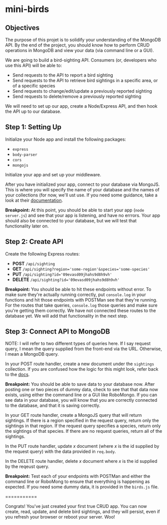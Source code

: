 # mini-birds
## Objectives
The purpose of this projet is to solidify your understanding of the MongoDB API.  By the end of the project, you should know how to perform CRUD operations in MongoDB and view your data (via command line or a GUI).

We are going to build a bird-sighting API.  Consumers (or, developers who use this API) will be able to:

 * Send requests to the API to report a bird sighting 
 * Send requests to the API to retrieve bird sightings in a specific area, or of a specific species
 * Send requests to change/edit/update a previously reported sighting
 * Send requests to delete/remove a previously reported sighting

We will need to set up our app, create a Node/Express API, and then hook the API up to our database.

## Step 1: Setting Up

Initialize your Node app and install the following packages:
 * `express`
 * `body-parser`
 * `cors`
 * `mongojs`

Initialize your app and set up your middleware.

After you have initialized your app, connect to your database via MongoJS.  This is where you will specify the name of your database and the names of your collections (for now, we'll ust use.  If you need some guidance, take a look at their [documentation](https://github.com/mafintosh/mongojs).

**Breakpoint:** At this point, you should be able to start your app (`node server.js`) and see that your app is listening, and have no errrors.  Your app should also be connected to your database, but we will test that functionality later on.

## Step 2: Create API

Create the following Express routes:

 * **POST** `/api/sighting`
 * **GET** `/api/sighting?region='some-region'&species='some-species'`
 * **PUT** `/api/sighting?id='09evasd09jhahs9d8h9vh'`
 * **DELETE** `/api/sighting?id='09evasd09jhahs9d8h9vh'`

**Breakpoint:** You should be able to hit these endpoints without error.  To make sure they're actually running correctly, put `console.log` in your functions and hit those endpoints with POSTMan see that they're running.  For the routes that take queries, `console.log` those queries and make sure you're getting them correctly.  We have not connected these routes to the database yet.  We will add that functionality in the next step.

## Step 3: Connect API to MongoDB

NOTE: I will refer to two different types of queries here.  If I say request query, I mean the query supplied from the front-end via the URL.  Otherwise, I mean a MongoDB query.

In your POST route handler, create a new document under the `sightings` collection.  If you are confused how the logic for this might look, refer back to the [docs](https://github.com/mafintosh/mongojs#api).

**Breakpoint:** You should be able to save data to your database now.  After posting one or two pieces of dummy data, check to see that that data now exists, using either the command line or a GUI like RoboMongo. If you can see data in your database, you will know that you are correctly connected to the database, and that it is saving correctly.

In your GET route handler, create a MongoJS query that will return sightings.  If there is a region specified in the request query, return only the sightings in that region.  If the request query specifies a species, return only the sightings of that species.  If there are no request queries, return all of the sightings.

In the PUT route handler, update *x* document (where *x* is the id supplied by the request query) with the data provided in `req.body`.

In the DELETE route handler, delete *x* document where *x* is the id supplied by the reqeust query.

**Breakpoint:** Test each of your endpoints with POSTMan and either the command line or RoboMong to ensure that everything is happening as expected.  If you need some dummy data, it is provided in the `birds.js` file.

===========

Congrats!  You've just created your first true CRUD app.  You can now create, read, update, and delete bird sightings, and they will persist, even if you refresh your browser or reboot your server.  Woo!
